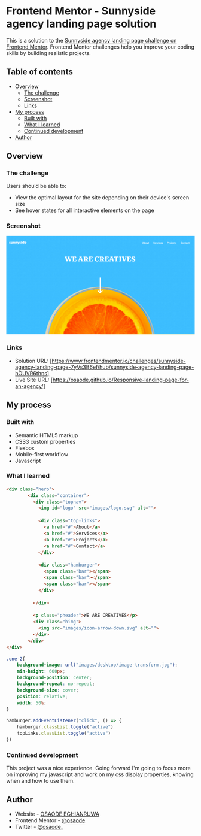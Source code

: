 # Frontend Mentor - Sunnyside agency landing page solution

This is a solution to the [Sunnyside agency landing page challenge on Frontend Mentor](https://www.frontendmentor.io/challenges/sunnyside-agency-landing-page-7yVs3B6ef). Frontend Mentor challenges help you improve your coding skills by building realistic projects.

## Table of contents

- [Overview](#overview)
  - [The challenge](#the-challenge)
  - [Screenshot](#screenshot)
  - [Links](#links)
- [My process](#my-process)
  - [Built with](#built-with)
  - [What I learned](#what-i-learned)
  - [Continued development](#continued-development)
- [Author](#author)


## Overview

### The challenge

Users should be able to:

- View the optimal layout for the site depending on their device's screen size
- See hover states for all interactive elements on the page

### Screenshot

![](./images/screenshot.png)

### Links

- Solution URL: [https://www.frontendmentor.io/challenges/sunnyside-agency-landing-page-7yVs3B6ef/hub/sunnyside-agency-landing-page-hOUVR6thps]
- Live Site URL: [https://osaode.github.io/Responsive-landing-page-for-an-agency/]

## My process

### Built with

- Semantic HTML5 markup
- CSS3 custom properties
- Flexbox
- Mobile-first workflow
- Javascript

### What I learned

```html
<div class="hero">
        <div class="container">
          <div class="topnav">
            <img id="logo" src="images/logo.svg" alt="">

            <div class="top-links">
              <a href="#">About</a>
              <a href="#">Services</a>
              <a href="#">Projects</a>
              <a href="#">Contact</a>
            </div>

            <div class="hamburger">
              <span class="bar"></span>
              <span class="bar"></span>
              <span class="bar"></span>
            </div>

          </div>

          <p class="pheader">WE ARE CREATIVES</p>
          <div class="himg">
            <img src="images/icon-arrow-down.svg" alt="">
          </div>
        </div>
</div>
```

```css
.one-2{
    background-image: url("images/desktop/image-transform.jpg");
    min-height: 600px;
    background-position: center;
    background-repeat: no-repeat;
    background-size: cover;
    position: relative;
    width: 50%;
}
```

```js
hamburger.addEventListener("click", () => {
    hamburger.classList.toggle("active")
    topLinks.classList.toggle("active")
})
```

### Continued development

This project was a nice experience. Going forward I'm going to focus more on improving my javascript and work on my css display properties, knowing when and how to use them.

## Author

- Website - [OSAODE EGHIANRUWA](https://www.github.com/Osaode)
- Frontend Mentor - [@osaode](https://www.frontendmentor.io/profile/osaode)
- Twitter - [@osaode_](https://www.twitter.com/osaode_)


